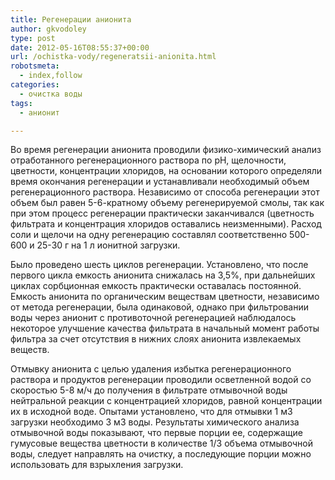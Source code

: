 ```yaml
---
title: Регенерации анионита
author: gkvodoley
type: post
date: 2012-05-16T08:55:37+00:00
url: /ochistka-vody/regeneratsii-anionita.html
robotsmeta:
  - index,follow
categories:
  - очистка воды
tags:
  - анионит

---
```

Во время регенерации анионита проводили физико-химический анализ отработанного регенерационного раствора по рН, щелочности, цветности, концентрации хлоридов, на основании которого определяли время окончания регенерации и устанавливали необходимый объем регенерационного раствора. Независимо от способа регенерации этот объем был равен 5-6-кратному объему регенерируемой смолы, так как при этом процесс регенерации практически заканчивался (цветность фильтрата и концентрация хлоридов оставались неизменными). Расход соли и щелочи на одну регенерацию составлял соответственно 500-600 и 25-30 г на 1 л ионитной загрузки.
  
Было проведено шесть циклов регенерации. Установлено, что после первого цикла емкость анионита снижалась на 3,5%, при дальнейших циклах сорбционная емкость практически оставалась постоянной. Емкость анионита по органическим веществам цветности, независимо от метода регенерации, была одинаковой, однако при фильтровании воды через анионит с противоточной регенерацией наблюдалось некоторое улучшение качества фильтрата в начальный момент работы фильтра за счет отсутствия в нижних слоях анионита извлекаемых веществ.
  
Отмывку анионита с целью удаления избытка регенерационного раствора и продуктов регенерации проводили осветленной водой со скоростью 5-8 м/ч до получения в фильтрате отмывочной воды нейтральной реакции с концентрацией хлоридов, равной концентрации их в исходной воде. Опытами установлено, что для отмывки 1 м3 загрузки необходимо 3 м3 воды. Результаты химического анализа отмывочной воды показывают, что первые порции ее, содержащие гумусовые вещества цветности в количестве 1/3 объема отмывочной воды, следует направлять на очистку, а последующие порции можно использовать для взрыхления загрузки.